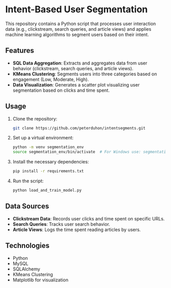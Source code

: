 # Intent-Based User Segmentation

This repository contains a Python script that processes user interaction data (e.g., clickstream, search queries, and article views) and applies machine learning algorithms to segment users based on their intent.

## Features
- **SQL Data Aggregation**: Extracts and aggregates data from user behavior (clickstream, search queries, and article views).
- **KMeans Clustering**: Segments users into three categories based on engagement (Low, Moderate, High).
- **Data Visualization**: Generates a scatter plot visualizing user segmentation based on clicks and time spent.

## Usage
1. Clone the repository:
    ```bash
    git clone https://github.com/peterduhon/intentsegments.git
    ```

2. Set up a virtual environment:
    ```bash
    python -m venv segmentation_env
    source segmentation_env/bin/activate  # For Windows use: segmentation_env\Scripts\activate
    ```

3. Install the necessary dependencies:
    ```bash
    pip install -r requirements.txt
    ```

4. Run the script:
    ```bash
    python load_and_train_model.py
    ```

## Data Sources
- **Clickstream Data**: Records user clicks and time spent on specific URLs.
- **Search Queries**: Tracks user search behavior.
- **Article Views**: Logs the time spent reading articles by users.

## Technologies
- Python
- MySQL
- SQLAlchemy
- KMeans Clustering
- Matplotlib for visualization
